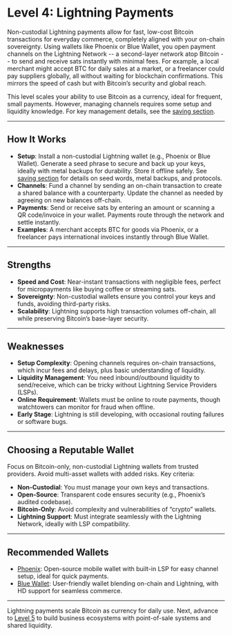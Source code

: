 # Level 4: Lightning Payments

Non-custodial Lightning payments allow for fast, low-cost Bitcoin transactions for everyday commerce, completely aligned with your on-chain sovereignty. Using wallets like Phoenix or Blue Wallet, you open payment channels on the Lightning Network -- a second-layer network atop Bitcoin -- to send and receive sats instantly with minimal fees. For example, a local merchant might accept BTC for daily sales at a market, or a freelancer could pay suppliers globally, all without waiting for blockchain confirmations. This mirrors the speed of cash but with Bitcoin’s security and global reach.

This level scales your ability to use Bitcoin as a currency, ideal for frequent, small payments. However, managing channels requires some setup and liquidity knowledge. For key management details, see the [saving section](../../saving/).




---

## How It Works

- **Setup**: Install a non-custodial Lightning wallet (e.g., Phoenix or Blue Wallet). Generate a seed phrase to secure and back up your keys, ideally with metal backups for durability. Store it offline safely. See [saving section](../../saving/) for details on seed words, metal backups, and protocols.
- **Channels**: Fund a channel by sending an on-chain transaction to create a shared balance with a counterparty. Update the channel as needed by agreeing on new balances off-chain.
- **Payments**: Send or receive sats by entering an amount or scanning a QR code/invoice in your wallet. Payments route through the network and settle instantly.
- **Examples**: A merchant accepts BTC for goods via Phoenix, or a freelancer pays international invoices instantly through Blue Wallet.




---

## Strengths

- **Speed and Cost**: Near-instant transactions with negligible fees, perfect for micropayments like buying coffee or streaming sats.
- **Sovereignty**: Non-custodial wallets ensure you control your keys and funds, avoiding third-party risks.
- **Scalability**: Lightning supports high transaction volumes off-chain, all while preserving Bitcoin’s base-layer security.



---

## Weaknesses

- **Setup Complexity**: Opening channels requires on-chain transactions, which incur fees and delays, plus basic understanding of liquidity.
- **Liquidity Management**: You need inbound/outbound liquidity to send/receive, which can be tricky without Lightning Service Providers (LSPs).
- **Online Requirement**: Wallets must be online to route payments, though watchtowers can monitor for fraud when offline.
- **Early Stage**: Lightning is still developing, with occasional routing failures or software bugs.




---

## Choosing a Reputable Wallet

Focus on Bitcoin-only, non-custodial Lightning wallets from trusted providers. Avoid multi-asset wallets with added risks. Key criteria:

- **Non-Custodial**: You must manage your own keys and transactions.
- **Open-Source**: Transparent code ensures security (e.g., Phoenix’s audited codebase).
- **Bitcoin-Only**: Avoid complexity and vulnerabilities of “crypto” wallets.
- **Lightning Support**: Must integrate seamlessly with the Lightning Network, ideally with LSP compatibility.



---

## Recommended Wallets

- [Phoenix](https://phoenix.acinq.co/): Open-source mobile wallet with built-in LSP for easy channel setup, ideal for quick payments.
- [Blue Wallet](https://bluewallet.io/): User-friendly wallet blending on-chain and Lightning, with HD support for seamless commerce.



---

Lightning payments scale Bitcoin as currency for daily use. Next, advance to [Level 5](/currency/sovereignty/level-5/) to build business ecosystems with point-of-sale systems and shared liquidity.




